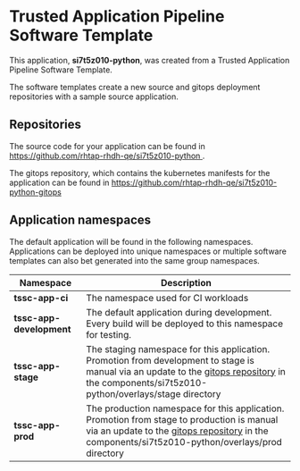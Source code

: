 # Trusted Application Pipeline Software Template

This application, **si7t5z010-python**, was created from a Trusted Application Pipeline Software Template.

The software templates create a new source and gitops deployment repositories with a sample source application. 

## Repositories

The source code for your application can be found in [https://github.com/rhtap-rhdh-qe/si7t5z010-python ](https://github.com/rhtap-rhdh-qe/si7t5z010-python ).
 
The gitops repository, which contains the kubernetes manifests for the application can be found in 
[https://github.com/rhtap-rhdh-qe/si7t5z010-python-gitops ](https://github.com/rhtap-rhdh-qe/si7t5z010-python-gitops ) 

## Application namespaces 

The default application will be found in the following namespaces. Applications can be deployed into unique namespaces or multiple software templates can also bet generated into the same group namespaces.  

|  Namespace   |  Description   |  
| -------- | -------- |
| **tssc-app-ci** | The namespace used for CI workloads |
| **tssc-app-development** | The default application during development. Every build will be deployed to this namespace for testing. |
| **tssc-app-stage** | The staging namespace for this application. Promotion from development to stage is manual via an update to the [gitops repository](https://github.com/rhtap-rhdh-qe/si7t5z010-python-gitops ) in the components/si7t5z010-python/overlays/stage directory |
| **tssc-app-prod** | The production namespace for this application. Promotion from stage to production is manual via an update to the [gitops repository](https://github.com/rhtap-rhdh-qe/si7t5z010-python-gitops ) in the components/si7t5z010-python/overlays/prod directory |